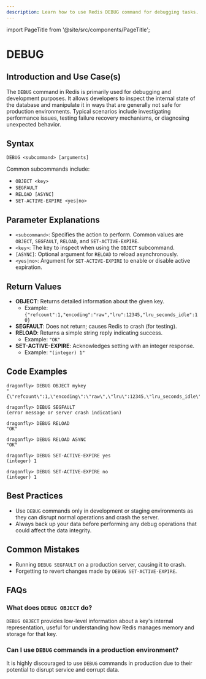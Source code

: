 ```yaml
---
description: Learn how to use Redis DEBUG command for debugging tasks.
---
```


import PageTitle from '@site/src/components/PageTitle';

# DEBUG

<PageTitle title="Redis DEBUG Explained (Better Than Official Docs)" />

## Introduction and Use Case(s)

The `DEBUG` command in Redis is primarily used for debugging and development purposes. It allows developers to inspect the internal state of the database and manipulate it in ways that are generally not safe for production environments. Typical scenarios include investigating performance issues, testing failure recovery mechanisms, or diagnosing unexpected behavior.

## Syntax

```plaintext
DEBUG <subcommand> [arguments]
```

Common subcommands include:

- `OBJECT <key>`
- `SEGFAULT`
- `RELOAD [ASYNC]`
- `SET-ACTIVE-EXPIRE <yes|no>`

## Parameter Explanations

- `<subcommand>`: Specifies the action to perform. Common values are `OBJECT`, `SEGFAULT`, `RELOAD`, and `SET-ACTIVE-EXPIRE`.
- `<key>`: The key to inspect when using the `OBJECT` subcommand.
- `[ASYNC]`: Optional argument for `RELOAD` to reload asynchronously.
- `<yes|no>`: Argument for `SET-ACTIVE-EXPIRE` to enable or disable active expiration.

## Return Values

- **OBJECT**: Returns detailed information about the given key.
  - Example: `{"refcount":1,"encoding":"raw","lru":12345,"lru_seconds_idle":10}`
- **SEGFAULT**: Does not return; causes Redis to crash (for testing).
- **RELOAD**: Returns a simple string reply indicating success.
  - Example: `"OK"`
- **SET-ACTIVE-EXPIRE**: Acknowledges setting with an integer response.
  - Example: `"(integer) 1"`

## Code Examples

```cli
dragonfly> DEBUG OBJECT mykey
"{\"refcount\":1,\"encoding\":\"raw\",\"lru\":12345,\"lru_seconds_idle\":10}"

dragonfly> DEBUG SEGFAULT
(error message or server crash indication)

dragonfly> DEBUG RELOAD
"OK"

dragonfly> DEBUG RELOAD ASYNC
"OK"

dragonfly> DEBUG SET-ACTIVE-EXPIRE yes
(integer) 1

dragonfly> DEBUG SET-ACTIVE-EXPIRE no
(integer) 1
```

## Best Practices

- Use `DEBUG` commands only in development or staging environments as they can disrupt normal operations and crash the server.
- Always back up your data before performing any debug operations that could affect the data integrity.

## Common Mistakes

- Running `DEBUG SEGFAULT` on a production server, causing it to crash.
- Forgetting to revert changes made by `DEBUG SET-ACTIVE-EXPIRE`.

## FAQs

### What does `DEBUG OBJECT` do?

`DEBUG OBJECT` provides low-level information about a key's internal representation, useful for understanding how Redis manages memory and storage for that key.

### Can I use `DEBUG` commands in a production environment?

It is highly discouraged to use `DEBUG` commands in production due to their potential to disrupt service and corrupt data.
